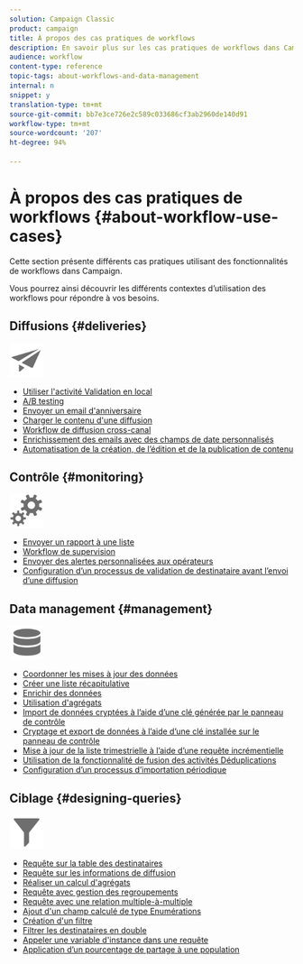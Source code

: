 ```yaml
---
solution: Campaign Classic
product: campaign
title: À propos des cas pratiques de workflows
description: En savoir plus sur les cas pratiques de workflows dans Campaign Classic.
audience: workflow
content-type: reference
topic-tags: about-workflows-and-data-management
internal: n
snippet: y
translation-type: tm+mt
source-git-commit: bb7e3ce726e2c589c033686cf3ab2960de140d91
workflow-type: tm+mt
source-wordcount: '207'
ht-degree: 94%

---
```



# À propos des cas pratiques de workflows {#about-workflow-use-cases}

Cette section présente différents cas pratiques utilisant des fonctionnalités de workflows dans Campaign.

Vous pourrez ainsi découvrir les différents contextes d’utilisation des workflows pour répondre à vos besoins.

## Diffusions {#deliveries}

<img src="assets/do-not-localize/icon_send.svg" width="60px">

* [Utiliser l&#39;activité Validation en local](../../workflow/using/using-the-local-approval-activity.md)
* [A/B testing](../../workflow/using/a-b-testing.md)
* [Envoyer un email d&#39;anniversaire](../../workflow/using/sending-a-birthday-email.md)
* [Charger le contenu d&#39;une diffusion](../../workflow/using/loading-delivery-content.md)
* [Workflow de diffusion cross-canal](../../workflow/using/cross-channel-delivery-workflow.md)
* [Enrichissement des emails avec des champs de date personnalisés](../../workflow/using/email-enrichment-with-custom-date-fields.md)
* [Automatisation de la création, de l’édition et de la publication de contenu](../../delivery/using/automating-via-workflows.md#examples)

## Contrôle    {#monitoring}

<img src="assets/do-not-localize/icon_monitoring.svg" width="60px">

* [Envoyer un rapport à une liste](../../workflow/using/sending-a-report-to-a-list.md)
* [Workflow de supervision](../../workflow/using/supervising-workflows.md)
* [Envoyer des alertes personnalisées aux opérateurs](../../workflow/using/sending-personalized-alerts-to-operators.md)
* [Configuration d’un processus de validation de destinataire avant l’envoi d’une diffusion](../../workflow/using/using-the-local-approval-activity.md)

## Data management {#management}

<img src="assets/do-not-localize/icon_manage.svg" width="60px">

* [Coordonner les mises à jour des données](../../workflow/using/coordinating-data-updates.md)
* [Créer une liste récapitulative](../../workflow/using/creating-a-summary-list.md)
* [Enrichir des données](../../workflow/using/enriching-data.md)
* [Utilisation d&#39;agrégats](../../workflow/using/using-aggregates.md)
* [Import de données cryptées à l’aide d’une clé générée par le panneau de contrôle](../../platform/using/unzip-decrypt.md)
* [Cryptage et export de données à l’aide d’une clé installée sur le panneau de contrôle](../../workflow/using/how-to-use-workflow-data.md#use-case-gpg-encrypt)
* [Mise à jour de la liste trimestrielle à l’aide d’une requête incrémentielle](../../workflow/using/quarterly-list-update.md)
* [Utilisation de la fonctionnalité de fusion des activités Déduplications](../../workflow/using/deduplication-merge.md)
* [Configuration d’un processus d’importation périodique](../../workflow/using/recurring-import-workflow.md)

## Ciblage {#designing-queries}

<img src="assets/do-not-localize/icon_filter.svg" width="60px">

* [Requête sur la table des destinataires](../../workflow/using/querying-recipient-table.md)
* [Requête sur les informations de diffusion](../../workflow/using/querying-delivery-information.md)
* [Réaliser un calcul d&#39;agrégats](../../workflow/using/performing-aggregate-computing.md)
* [Requête avec gestion des regroupements](../../workflow/using/querying-using-grouping-management.md)
* [Requête avec une relation multiple-à-multiple](../../workflow/using/querying-using-many-to-many-relationship.md)
* [Ajout d&#39;un champ calculé de type Enumérations](../../workflow/using/adding-enumeration-type-calculated-field.md)
* [Création d&#39;un filtre](../../workflow/using/creating-a-filter.md)
* [Filtrer les destinataires en double](../../workflow/using/filtering-duplicated-recipients.md)
* [Appeler une variable d&#39;instance dans une requête](../../workflow/using/javascript-scripts-and-templates.md#calling-an-instance-variable-in-a-query)
* [Application d’un pourcentage de partage à une population](../../workflow/using/javascript-scripts-and-templates.md#example)
